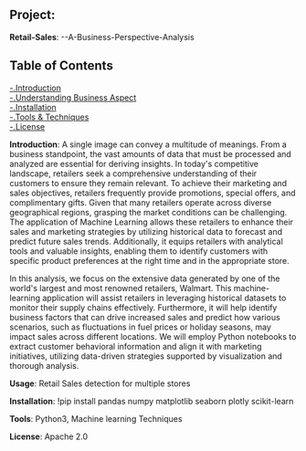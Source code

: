 ## Project:
**Retail-Sales**: --A-Business-Perspective-Analysis
## Table of Contents
[-.Introduction](#.Introduction)\
[-.Understanding Business Aspect](#.-Understanding_Business_Aspect)\
[-.Installation](#-.-Installation)\
[-.Tools & Techniques](#-.-Tools_&_Techniques)\
[-.License](#-.*-License)


**Introduction**: A single image can convey a multitude of meanings. From a business standpoint, the vast amounts of data that must be processed and analyzed are essential for deriving insights. In today's competitive landscape, retailers seek a comprehensive understanding of their customers to ensure they remain relevant. To achieve their marketing and sales objectives, retailers frequently provide promotions, special offers, and complimentary gifts. Given that many retailers operate across diverse geographical regions, grasping the market conditions can be challenging. The application of Machine Learning allows these retailers to enhance their sales and marketing strategies by utilizing historical data to forecast and predict future sales trends. Additionally, it equips retailers with analytical tools and valuable insights, enabling them to identify customers with specific product preferences at the right time and in the appropriate store.

In this analysis, we focus on the extensive data generated by one of the world's largest and most renowned retailers, Walmart. This machine-learning application will assist retailers in leveraging historical datasets to monitor their supply chains effectively. Furthermore, it will help identify business factors that can drive increased sales and predict how various scenarios, such as fluctuations in fuel prices or holiday seasons, may impact sales across different locations. We will employ Python notebooks to extract customer behavioral information and align it with marketing initiatives, utilizing data-driven strategies supported by visualization and thorough analysis.

**Usage**: Retail Sales detection for multiple stores

**Installation**: !pip install pandas numpy matplotlib seaborn plotly scikit-learn

**Tools**: Python3, Machine learning Techniques

**License**: Apache 2.0
